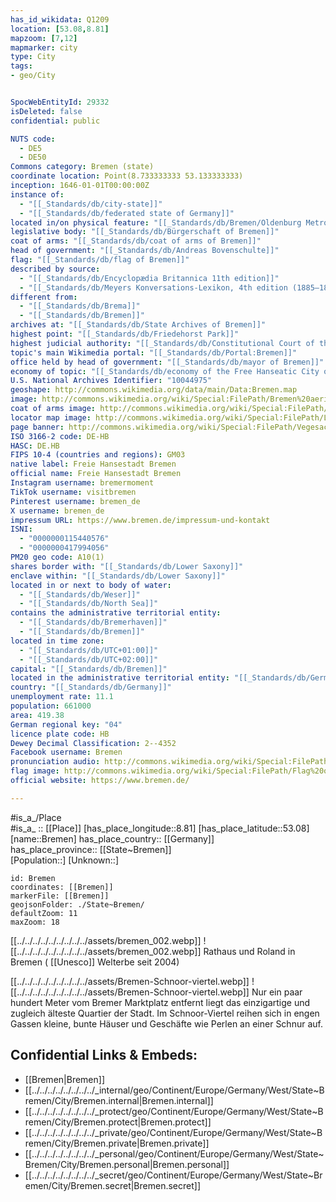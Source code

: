 ```yaml
---
has_id_wikidata: Q1209
location: [53.08,8.81] 
mapzoom: [7,12] 
mapmarker: city 
type: City
tags:
- geo/City


SpocWebEntityId: 29332
isDeleted: false
confidential: public

NUTS code:
  - DE5
  - DE50
Commons category: Bremen (state)
coordinate location: Point(8.733333333 53.133333333)
inception: 1646-01-01T00:00:00Z
instance of:
  - "[[_Standards/db/city-state]]"
  - "[[_Standards/db/federated state of Germany]]"
located in/on physical feature: "[[_Standards/db/Bremen/Oldenburg Metropolitan Region]]"
legislative body: "[[_Standards/db/Bürgerschaft of Bremen]]"
coat of arms: "[[_Standards/db/coat of arms of Bremen]]"
head of government: "[[_Standards/db/Andreas Bovenschulte]]"
flag: "[[_Standards/db/flag of Bremen]]"
described by source:
  - "[[_Standards/db/Encyclopædia Britannica 11th edition]]"
  - "[[_Standards/db/Meyers Konversations-Lexikon, 4th edition (1885–1890)]]"
different from:
  - "[[_Standards/db/Brema]]"
  - "[[_Standards/db/Bremen]]"
archives at: "[[_Standards/db/State Archives of Bremen]]"
highest point: "[[_Standards/db/Friedehorst Park]]"
highest judicial authority: "[[_Standards/db/Constitutional Court of the Free Hanseatic City of Bremen]]"
topic's main Wikimedia portal: "[[_Standards/db/Portal:Bremen]]"
office held by head of government: "[[_Standards/db/mayor of Bremen]]"
economy of topic: "[[_Standards/db/economy of the Free Hanseatic City of Bremen]]"
U.S. National Archives Identifier: "10044975"
geoshape: http://commons.wikimedia.org/data/main/Data:Bremen.map
image: http://commons.wikimedia.org/wiki/Special:FilePath/Bremen%20aerial%20view%209.JPG
coat of arms image: http://commons.wikimedia.org/wiki/Special:FilePath/Bremen%20greater%20coat%20of%20arms.svg
locator map image: http://commons.wikimedia.org/wiki/Special:FilePath/Locator%20map%20Bremen%20in%20Germany.svg
page banner: http://commons.wikimedia.org/wiki/Special:FilePath/Vegesack%20banner%20Waterfront.jpg
ISO 3166-2 code: DE-HB
HASC: DE.HB
FIPS 10-4 (countries and regions): GM03
native label: Freie Hansestadt Bremen
official name: Freie Hansestadt Bremen
Instagram username: bremermoment
TikTok username: visitbremen
Pinterest username: bremen_de
X username: bremen_de
impressum URL: https://www.bremen.de/impressum-und-kontakt
ISNI:
  - "0000000115440576"
  - "0000000417994056"
PM20 geo code: A10(1)
shares border with: "[[_Standards/db/Lower Saxony]]"
enclave within: "[[_Standards/db/Lower Saxony]]"
located in or next to body of water:
  - "[[_Standards/db/Weser]]"
  - "[[_Standards/db/North Sea]]"
contains the administrative territorial entity:
  - "[[_Standards/db/Bremerhaven]]"
  - "[[_Standards/db/Bremen]]"
located in time zone:
  - "[[_Standards/db/UTC+01:00]]"
  - "[[_Standards/db/UTC+02:00]]"
capital: "[[_Standards/db/Bremen]]"
located in the administrative territorial entity: "[[_Standards/db/Germany]]"
country: "[[_Standards/db/Germany]]"
unemployment rate: 11.1
population: 661000
area: 419.38
German regional key: "04"
licence plate code: HB
Dewey Decimal Classification: 2--4352
Facebook username: Bremen
pronunciation audio: http://commons.wikimedia.org/wiki/Special:FilePath/Bremen.ogg
flag image: http://commons.wikimedia.org/wiki/Special:FilePath/Flag%20of%20Bremen.svg
official website: https://www.bremen.de/

---
```

#is_a_/Place  
#is_a_ :: [[Place]] 
[has_place_longitude::8.81] 
[has_place_latitude::53.08] 
[name::Bremen] 
has_place_country:: [[Germany]]  
has_place_province:: [[State~Bremen]]  
[Population::] 
[Unknown::] 


```leaflet
id: Bremen
coordinates: [[Bremen]] 
markerFile: [[Bremen]] 
geojsonFolder: ./State~Bremen/
defaultZoom: 11 
maxZoom: 18
```


[[../../../../../../../../../assets/bremen_002.webp]] 
![[../../../../../../../../../assets/bremen_002.webp]] 
Rathaus und Roland in Bremen ( [[Unesco]] Welterbe seit 2004) 

[[../../../../../../../../../assets/Bremen-Schnoor-viertel.webp]]
![[../../../../../../../../../assets/Bremen-Schnoor-viertel.webp]]
Nur ein paar hundert Meter vom Bremer Marktplatz entfernt 
liegt das einzigartige und zugleich älteste Quartier der Stadt. 
Im Schnoor-Viertel reihen sich in engen Gassen kleine, bunte Häuser und Geschäfte 
wie Perlen an einer Schnur auf. 

## Confidential Links & Embeds: 
- [[Bremen|Bremen]]  
- [[../../../../../../../../_internal/geo/Continent/Europe/Germany/West/State~Bremen/City/Bremen.internal|Bremen.internal]] 
- [[../../../../../../../../_protect/geo/Continent/Europe/Germany/West/State~Bremen/City/Bremen.protect|Bremen.protect]] 
- [[../../../../../../../../_private/geo/Continent/Europe/Germany/West/State~Bremen/City/Bremen.private|Bremen.private]] 
- [[../../../../../../../../_personal/geo/Continent/Europe/Germany/West/State~Bremen/City/Bremen.personal|Bremen.personal]] 
- [[../../../../../../../../_secret/geo/Continent/Europe/Germany/West/State~Bremen/City/Bremen.secret|Bremen.secret]] 

